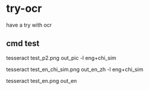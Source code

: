 # try-ocr
have a try with ocr



## cmd test

tesseract test_p2.png out_pic -l eng+chi_sim 


tesseract test_en_chi_sim.png out_en_zh -l eng+chi_sim 


tesseract test_en.png out_en

